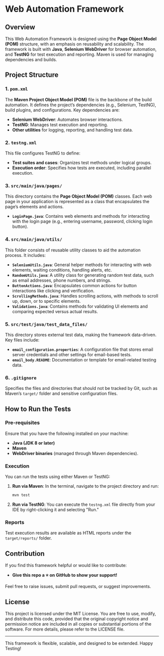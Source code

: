 
# Web Automation Framework

## Overview
This Web Automation Framework is designed using the **Page Object Model (POM)** structure, with an emphasis on reusability and scalability. The framework is built with **Java**, **Selenium WebDriver** for browser automation, and **TestNG** for test execution and reporting. Maven is used for managing dependencies and builds.

## Project Structure

### 1. `pom.xml`
The **Maven Project Object Model (POM)** file is the backbone of the build automation. It defines the project’s dependencies (e.g., Selenium, TestNG), build plugins, and configurations. Key dependencies are:
- **Selenium WebDriver**: Automates browser interactions.
- **TestNG**: Manages test execution and reporting.
- **Other utilities** for logging, reporting, and handling test data.

### 2. `testng.xml`
This file configures TestNG to define:
- **Test suites and cases**: Organizes test methods under logical groups.
- **Execution order**: Specifies how tests are executed, including parallel execution.

### 3. `src/main/java/pages/`
This directory contains the **Page Object Model (POM)** classes. Each web page in your application is represented as a class that encapsulates the page’s elements and actions.

- **`LoginPage.java`**: Contains web elements and methods for interacting with the login page (e.g., entering username, password, clicking login button).

### 4. `src/main/java/utils/`
This folder consists of reusable utility classes to aid the automation process. It includes:
- **`SeleniumUtils.java`**: General helper methods for interacting with web elements, waiting conditions, handling alerts, etc.
- **`RandomUtils.java`**: A utility class for generating random test data, such as email addresses, phone numbers, and strings.
- **`ButtonActions.java`**: Encapsulates common actions for button interactions like clicking and verification.
- **`ScrollingMethods.java`**: Handles scrolling actions, with methods to scroll up, down, or to specific elements.
- **`Validations.java`**: Contains methods for validating UI elements and comparing expected versus actual results.

### 5. `src/test/java/test_data_files/`
This directory stores external test data, making the framework data-driven. Key files include:
- **`email_configuration.properties`**: A configuration file that stores email server credentials and other settings for email-based tests.
- **`email_body.README`**: Documentation or template for email-related testing data.

### 6. `.gitignore`
Specifies the files and directories that should not be tracked by Git, such as Maven’s `target/` folder and sensitive configuration files.

## How to Run the Tests

### Pre-requisites
Ensure that you have the following installed on your machine:
- **Java (JDK 8 or later)**
- **Maven**
- **WebDriver binaries** (managed through Maven dependencies).

### Execution
You can run the tests using either Maven or TestNG:
1. **Run via Maven**:
   In the terminal, navigate to the project directory and run:
   ```bash
   mvn test
   ```
2. **Run via TestNG**:
   You can execute the `testng.xml` file directly from your IDE by right-clicking it and selecting "Run."

### Reports
Test execution results are available as HTML reports under the `target/reports/` folder.

## Contribution
If you find this framework helpful or would like to contribute:
- **Give this repo a ⭐ on GitHub to show your support!**

Feel free to raise issues, submit pull requests, or suggest improvements.



## License
This project is licensed under the MIT License. You are free to use, modify, and distribute this code, provided that the original copyright notice and permission notice are included in all copies or substantial portions of the software. For more details, please refer to the LICENSE file.

---
This framework is flexible, scalable, and designed to be extended. Happy Testing!

